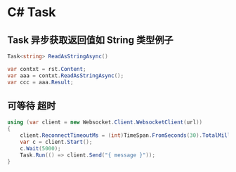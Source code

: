 # C# Task

## Task 异步获取返回值如 String 类型例子

```c#
Task<string> ReadAsStringAsync()

var contxt = rst.Content;
var aaa = contxt.ReadAsStringAsync();
var ccc = aaa.Result;
```

## 可等待 超时

```c#
using (var client = new Websocket.Client.WebsocketClient(url))
{
    client.ReconnectTimeoutMs = (int)TimeSpan.FromSeconds(30).TotalMilliseconds;
    var c = client.Start();
    c.Wait(5000);
    Task.Run(() => client.Send("{ message }"));
}
```
